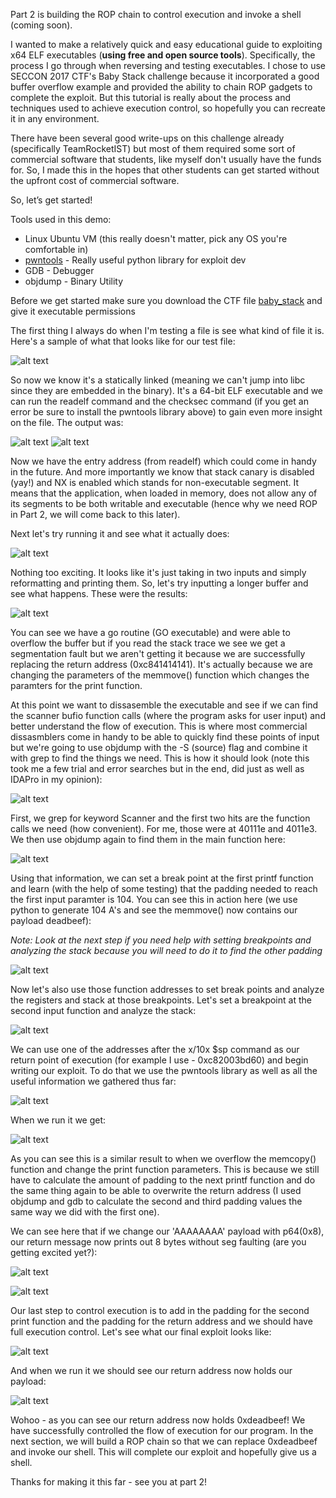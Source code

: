 Part 2 is building the ROP chain to control execution and invoke a shell (coming soon). 

I wanted to make a relatively quick and easy educational guide to exploiting x64 ELF executables (**using free and open source tools**). Specifically, the process I go through when reversing and testing executables. I chose to use SECCON 2017 CTF's Baby Stack challenge because it incorporated a good buffer overflow example and provided the ability to chain ROP gadgets to complete the exploit. But this tutorial is really about the process and techniques used to achieve execution control, so hopefully you can recreate it in any environment.

There have been several good write-ups on this challenge already (specifically TeamRocketIST) but most of them required some sort of commercial software that students, like myself don't usually have the funds for. So, I made this in the hopes that other students can get started without the upfront cost of commercial software.

So, let’s get started!

Tools used in this demo: 
  * Linux Ubuntu VM (this really doesn't matter, pick any OS you're comfortable in)
  * [pwntools](https://github.com/Gallopsled/pwntools.git) - Really useful python library for exploit dev 
  * GDB - Debugger
  * objdump - Binary Utility 

Before we get started make sure you download the CTF file [baby_stack](baby_stack-7b078c99bb96de6e5efc2b3da485a9ae8a66fd702b7139baf072ec32175076d8.dms) and give it executable permissions

The first thing I always do when I'm testing a file is see what kind of file it is. Here's a sample of what that looks like for our test file:

![alt text](screenshot/2.png)

So now we know it's a statically linked (meaning we can't jump into libc since they are embedded in the binary). It's a 64-bit ELF executable and we can run the readelf command and the checksec command (if you get an error be sure to install the pwntools library above) to gain even more insight on the file. The output was:

![alt text](screenshot/4.png) ![alt text](screenshot/3.png)

Now we have the entry address (from readelf) which could come in handy in the future. And more importantly we know that stack canary is disabled (yay!) and NX is enabled which stands for non-executable segment. It means that the application, when loaded in memory, does not allow any of its segments to be both writable and executable (hence why we need ROP in Part 2, we will come back to this later).

Next let's try running it and see what it actually does:

![alt text](screenshot/1.png)

Nothing too exciting. It looks like it's just taking in two inputs and simply reformatting and printing them. So, let's try inputting a longer buffer and see what happens. These were the results:

![alt text](screenshot/5.png)

You can see we have a go routine (GO executable) and were able to overflow the buffer but if you read the stack trace we see we get a segmentation fault but we aren't getting it because we are successfully replacing the return address (0xc841414141). It's actually because we are changing the parameters of the memmove() function which changes the paramters for the print function. 

At this point we want to dissasemble the executable and see if we can find the scanner bufio function calls (where the program asks for user input) and better understand the flow of execution. This is where most commercial dissasmblers come in handy to be able to quickly find these points of input but we're going to use objdump with the -S (source) flag and combine it with grep to find the things we need. This is how it should look (note this took me a few trial and error searches but in the end, did just as well as IDAPro in my opinion): 

![alt text](screenshot/6.png)

First, we grep for keyword Scanner and the first two hits are the function calls we need (how convenient). For me, those were at 40111e and 4011e3. We then use objdump again to find them in the main function here: 

![alt text](screenshot/7.png)

Using that information, we can set a break point at the first printf function and learn (with the help of some testing) that the padding needed to reach the first input paramter is 104. You can see this in action here (we use python to generate 104 A's and see the memmove() now contains our payload deadbeef): 

*Note: Look at the next step if you need help with setting breakpoints and analyzing the stack because you will need to do it to find the other padding*

![alt text](screenshot/8.png)

Now let's also use those function addresses to set break points and analyze the registers and stack at those breakpoints. Let's set a breakpoint at the second input function and analyze the stack:

![alt text](screenshot/9.png)

We can use one of the addresses after the x/10x $sp command as our return point of execution (for example I use - 0xc82003bd60) and begin writing our exploit. To do that we use the pwntools library as well as all the useful information we gathered thus far: 

![alt text](screenshot/10.png)

When we run it we get: 

![alt text](screenshot/11.png)

As you can see this is a similar result to when we overflow the memcopy() function and change the print function parameters. This is because we still have to calculate the amount of padding to the next printf function and do the same thing again to be able to overwrite the return address (I used objdump and gdb to calculate the second and third padding values the same way we did with the first one).

We can see here that if we change our 'AAAAAAAA' payload with p64(0x8), our return message now prints out 8 bytes without seg faulting (are you getting excited yet?): 

![alt text](screenshot/12.png)

![alt text](screenshot/13.png)

Our last step to control execution is to add in the padding for the second print function and the padding for the return address and we should have full execution control. Let's see what our final exploit looks like:

![alt text](screenshot/14.png)

And when we run it we should see our return address now holds our payload: 

![alt text](screenshot/15.png)

Wohoo - as you can see our return address now holds 0xdeadbeef! We have successfully controlled the flow of execution for our program. In the next section, we will build a ROP chain so that we can replace 0xdeadbeef and invoke our shell. This will complete our exploit and hopefully give us a shell. 

Thanks for making it this far - see you at part 2!
